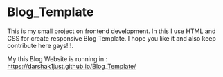 # Blog_Template
This is my small project on frontend development. In this I use HTML and CSS for create responsive Blog Template. I hope you like it and also keep contribute here gays!!!.


My this Blog Website is running in : https://darshak1just.github.io/Blog_Template/
